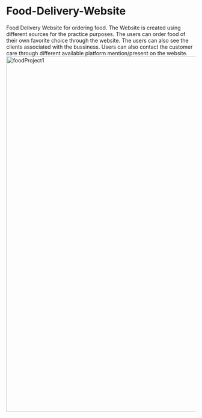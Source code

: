# Food-Delivery-Website
Food Delivery Website for ordering food.
The Website is created using different sources for the practice purposes.
The users can order food of their own favorite choice through the website.
The users can also see the clients associated with the bussiness.
Users can also contact the customer care through different available platform mention/present on the website.
<img width="947" alt="foodProject1" src="https://github.com/zaibe827/Food-Delivery-Website/assets/113366469/ee7295fb-3448-4a9c-946b-2545c219c67a">

